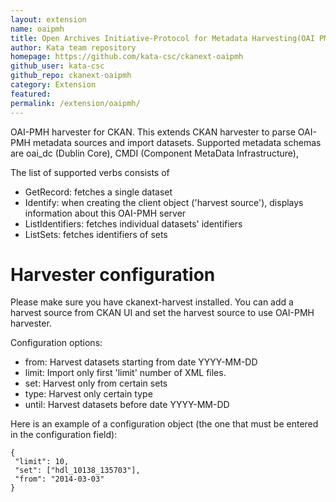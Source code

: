 ```yaml
---
layout: extension
name: oaipmh
title: Open Archives Initiative-Protocol for Metadata Harvesting(OAI PMH) extension to CKAN
author: Kata team repository
homepage: https://github.com/kata-csc/ckanext-oaipmh
github_user: kata-csc
github_repo: ckanext-oaipmh
category: Extension
featured: 
permalink: /extension/oaipmh/
---
```



OAI-PMH harvester for CKAN. 
This extends CKAN harvester to parse OAI-PMH metadata sources and import datasets. 
Supported metadata schemas are oai_dc (Dublin Core), CMDI (Component MetaData Infrastructure), 

The list of supported verbs consists of

* GetRecord: fetches a single dataset
* Identify: when creating the client object ('harvest source'), displays information about this OAI-PMH server
* ListIdentifiers: fetches individual datasets' identifiers
* ListSets: fetches identifiers of sets
    
Harvester configuration
=======================

Please make sure you have ckanext-harvest installed. You can add a harvest source from CKAN UI and set the harvest source to use OAI-PMH harvester.

Configuration options:

- from: Harvest datasets starting from date YYYY-MM-DD
- limit: Import only first 'limit' number of XML files.
- set: Harvest only from certain sets
- type: Harvest only certain type
- until: Harvest datasets before date YYYY-MM-DD

Here is an example of a configuration object (the one that must be entered in
the configuration field):

    {
     "limit": 10,
     "set": ["hdl_10138_135703"],
     "from": "2014-03-03"
    }

